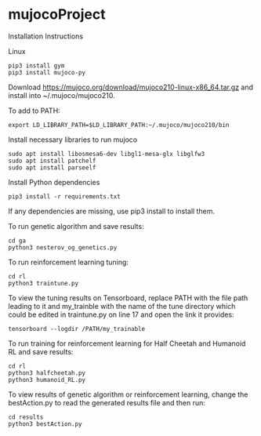 # mujocoProject

Installation Instructions

Linux

```
pip3 install gym
pip3 install mujoco-py
```

Download https://mujoco.org/download/mujoco210-linux-x86_64.tar.gz
and install into ~/.mujoco/mujoco210.

To add to PATH:
```
export LD_LIBRARY_PATH=$LD_LIBRARY_PATH:~/.mujoco/mujoco210/bin
```

Install necessary libraries to run mujoco
```
sudo apt install libosmesa6-dev libgl1-mesa-glx libglfw3
sudo apt install patchelf
sudo apt install parseelf
```

Install Python dependencies
```
pip3 install -r requirements.txt
```

If any dependencies are missing, use pip3 install to install them.

To run genetic algorithm and save results:
```
cd ga
python3 nesterov_og_genetics.py
```

To run reinforcement learning tuning:
```
cd rl
python3 traintune.py
```

To view the tuning results on Tensorboard, replace PATH with the file path leading to it and my_trainble with the name of the tune directory which could be edited in traintune.py on line 17 and open the link it provides:
```
tensorboard --logdir /PATH/my_trainable
```

To run training for reinforcement learning for Half Cheetah and Humanoid RL and save results:
```
cd rl
python3 halfcheetah.py
python3 humanoid_RL.py
```

To view results of genetic algorithm or reinforcement learning, change the bestAction.py to read the generated results file and then run:
```
cd results
python3 bestAction.py
```
